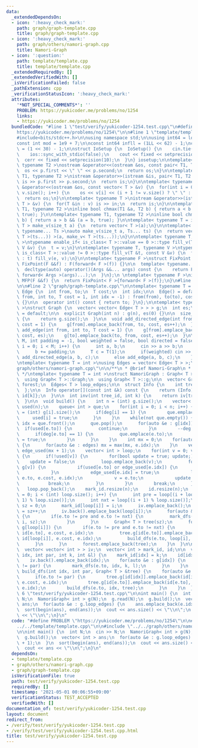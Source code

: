 ```yaml
---
data:
  _extendedDependsOn:
  - icon: ':heavy_check_mark:'
    path: graph/graph-template.cpp
    title: graph/graph-template.cpp
  - icon: ':heavy_check_mark:'
    path: graph/others/namori-graph.cpp
    title: Namori-Graph
  - icon: ':question:'
    path: template/template.cpp
    title: template/template.cpp
  _extendedRequiredBy: []
  _extendedVerifiedWith: []
  _isVerificationFailed: false
  _pathExtension: cpp
  _verificationStatusIcon: ':heavy_check_mark:'
  attributes:
    '*NOT_SPECIAL_COMMENTS*': ''
    PROBLEM: https://yukicoder.me/problems/no/1254
    links:
    - https://yukicoder.me/problems/no/1254
  bundledCode: "#line 1 \"test/verify/yukicoder-1254.test.cpp\"\n#define PROBLEM \"\
    https://yukicoder.me/problems/no/1254\"\n\n#line 1 \"template/template.cpp\"\n\
    #include<bits/stdc++.h>\n\nusing namespace std;\n\nusing int64 = long long;\n\
    const int mod = 1e9 + 7;\n\nconst int64 infll = (1LL << 62) - 1;\nconst int inf\
    \ = (1 << 30) - 1;\n\nstruct IoSetup {\n  IoSetup() {\n    cin.tie(nullptr);\n\
    \    ios::sync_with_stdio(false);\n    cout << fixed << setprecision(10);\n  \
    \  cerr << fixed << setprecision(10);\n  }\n} iosetup;\n\ntemplate< typename T1,\
    \ typename T2 >\nostream &operator<<(ostream &os, const pair< T1, T2 >& p) {\n\
    \  os << p.first << \" \" << p.second;\n  return os;\n}\n\ntemplate< typename\
    \ T1, typename T2 >\nistream &operator>>(istream &is, pair< T1, T2 > &p) {\n \
    \ is >> p.first >> p.second;\n  return is;\n}\n\ntemplate< typename T >\nostream\
    \ &operator<<(ostream &os, const vector< T > &v) {\n  for(int i = 0; i < (int)\
    \ v.size(); i++) {\n    os << v[i] << (i + 1 != v.size() ? \" \" : \"\");\n  }\n\
    \  return os;\n}\n\ntemplate< typename T >\nistream &operator>>(istream &is, vector<\
    \ T > &v) {\n  for(T &in : v) is >> in;\n  return is;\n}\n\ntemplate< typename\
    \ T1, typename T2 >\ninline bool chmax(T1 &a, T2 b) { return a < b && (a = b,\
    \ true); }\n\ntemplate< typename T1, typename T2 >\ninline bool chmin(T1 &a, T2\
    \ b) { return a > b && (a = b, true); }\n\ntemplate< typename T = int64 >\nvector<\
    \ T > make_v(size_t a) {\n  return vector< T >(a);\n}\n\ntemplate< typename T,\
    \ typename... Ts >\nauto make_v(size_t a, Ts... ts) {\n  return vector< decltype(make_v<\
    \ T >(ts...)) >(a, make_v< T >(ts...));\n}\n\ntemplate< typename T, typename V\
    \ >\ntypename enable_if< is_class< T >::value == 0 >::type fill_v(T &t, const\
    \ V &v) {\n  t = v;\n}\n\ntemplate< typename T, typename V >\ntypename enable_if<\
    \ is_class< T >::value != 0 >::type fill_v(T &t, const V &v) {\n  for(auto &e\
    \ : t) fill_v(e, v);\n}\n\ntemplate< typename F >\nstruct FixPoint : F {\n  explicit\
    \ FixPoint(F &&f) : F(forward< F >(f)) {}\n\n  template< typename... Args >\n\
    \  decltype(auto) operator()(Args &&... args) const {\n    return F::operator()(*this,\
    \ forward< Args >(args)...);\n  }\n};\n \ntemplate< typename F >\ninline decltype(auto)\
    \ MFP(F &&f) {\n  return FixPoint< F >{forward< F >(f)};\n}\n#line 4 \"test/verify/yukicoder-1254.test.cpp\"\
    \n\n#line 2 \"graph/graph-template.cpp\"\n\ntemplate< typename T = int >\nstruct\
    \ Edge {\n  int from, to;\n  T cost;\n  int idx;\n\n  Edge() = default;\n\n  Edge(int\
    \ from, int to, T cost = 1, int idx = -1) : from(from), to(to), cost(cost), idx(idx)\
    \ {}\n\n  operator int() const { return to; }\n};\n\ntemplate< typename T = int\
    \ >\nstruct Graph {\n  vector< vector< Edge< T > > > g;\n  int es;\n\n  Graph()\
    \ = default;\n\n  explicit Graph(int n) : g(n), es(0) {}\n\n  size_t size() const\
    \ {\n    return g.size();\n  }\n\n  void add_directed_edge(int from, int to, T\
    \ cost = 1) {\n    g[from].emplace_back(from, to, cost, es++);\n  }\n\n  void\
    \ add_edge(int from, int to, T cost = 1) {\n    g[from].emplace_back(from, to,\
    \ cost, es);\n    g[to].emplace_back(to, from, cost, es++);\n  }\n\n  void read(int\
    \ M, int padding = -1, bool weighted = false, bool directed = false) {\n    for(int\
    \ i = 0; i < M; i++) {\n      int a, b;\n      cin >> a >> b;\n      a += padding;\n\
    \      b += padding;\n      T c = T(1);\n      if(weighted) cin >> c;\n      if(directed)\
    \ add_directed_edge(a, b, c);\n      else add_edge(a, b, c);\n    }\n  }\n};\n\
    \ntemplate< typename T = int >\nusing Edges = vector< Edge< T > >;\n#line 2 \"\
    graph/others/namori-graph.cpp\"\n\n/**\n * @brief Namori-Graph\n * @docs docs/namori-graph.md\n\
    \ */\ntemplate< typename T = int >\nstruct NamoriGraph : Graph< T > {\npublic:\n\
    \  using Graph< T >::Graph;\n  using Graph< T >::g;\n\n  vector< Graph< T > >\
    \ forest;\n  Edges< T > loop_edges;\n\n  struct Info {\n    int tree_id, id;\n\
    \  };\n\n  Info operator[](const int &k) const {\n    return (Info) {mark_id[k],\
    \ id[k]};\n  }\n\n  int inv(int tree_id, int k) {\n    return iv[tree_id][k];\n\
    \  }\n\n  void build() {\n    int n = (int) g.size();\n    vector< int > deg(n),\
    \ used(n);\n    queue< int > que;\n    for(int i = 0; i < n; i++) {\n      deg[i]\
    \ = (int) g[i].size();\n      if(deg[i] == 1) {\n        que.emplace(i);\n   \
    \     used[i] = true;\n      }\n    }\n    while(not que.empty()) {\n      int\
    \ idx = que.front();\n      que.pop();\n      for(auto &e : g[idx]) {\n      \
    \  if(used[e.to]) {\n          continue;\n        }\n        --deg[e.to];\n  \
    \      if(deg[e.to] == 1) {\n          que.emplace(e.to);\n          used[e.to]\
    \ = true;\n        }\n      }\n    }\n    int mx = 0;\n    for(auto &edges : g)\
    \ {\n      for(auto &e : edges) mx = max(mx, e.idx);\n    }\n    vector< int >\
    \ edge_used(mx + 1);\n    vector< int > loop;\n    for(int v = 0; v < n; v++)\
    \ {\n      if(!used[v]) {\n        for(bool update = true; update;) {\n      \
    \    update = false;\n          loop.emplace_back(v);\n          for(auto &e :\
    \ g[v]) {\n            if(used[e.to] or edge_used[e.idx]) {\n              continue;\n\
    \            }\n            edge_used[e.idx] = true;\n            loop_edges.emplace_back(v,\
    \ e.to, e.cost, e.idx);\n            v = e.to;\n            update = true;\n \
    \           break;\n          }\n        }\n        break;\n      }\n    }\n \
    \   loop.pop_back();\n    mark_id.resize(n);\n    id.resize(n);\n    for(int i\
    \ = 0; i < (int) loop.size(); i++) {\n      int pre = loop[(i + loop.size() -\
    \ 1) % loop.size()];\n      int nxt = loop[(i + 1) % loop.size()];\n      int\
    \ sz = 0;\n      mark_id[loop[i]] = i;\n      iv.emplace_back();\n      id[loop[i]]\
    \ = sz++;\n      iv.back().emplace_back(loop[i]);\n      for(auto &e : g[loop[i]])\
    \ {\n        if(e.to != pre and e.to != nxt) {\n          mark_dfs(e.to, loop[i],\
    \ i, sz);\n        }\n      }\n      Graph< T > tree(sz);\n      for(auto &e :\
    \ g[loop[i]]) {\n        if(e.to != pre and e.to != nxt) {\n          tree.g[id[loop[i]]].emplace_back(id[loop[i]],\
    \ id[e.to], e.cost, e.idx);\n          tree.g[id[e.to]].emplace_back(id[e.to],\
    \ id[loop[i]], e.cost, e.idx);\n          build_dfs(e.to, loop[i], tree);\n  \
    \      }\n      }\n      forest.emplace_back(tree);\n    }\n  }\n\nprivate:\n\
    \  vector< vector< int > > iv;\n  vector< int > mark_id, id;\n\n  void mark_dfs(int\
    \ idx, int par, int k, int &l) {\n    mark_id[idx] = k;\n    id[idx] = l++;\n\
    \    iv.back().emplace_back(idx);\n    for(auto &e : g[idx]) {\n      if(e.to\
    \ != par) {\n        mark_dfs(e.to, idx, k, l);\n      }\n    }\n  }\n\n  void\
    \ build_dfs(int idx, int par, Graph< T > &tree) {\n    for(auto &e : g[idx]) {\n\
    \      if(e.to != par) {\n        tree.g[id[idx]].emplace_back(id[idx], id[e.to],\
    \ e.cost, e.idx);\n        tree.g[id[e.to]].emplace_back(id[e.to], id[idx], e.cost,\
    \ e.idx);\n        build_dfs(e.to, idx, tree);\n      }\n    }\n  }\n};\n#line\
    \ 6 \"test/verify/yukicoder-1254.test.cpp\"\n\nint main() {\n  int N;\n  cin >>\
    \ N;\n  NamoriGraph< int > g(N);\n  g.read(N);\n  g.build();\n  vector< int >\
    \ ans;\n  for(auto &e : g.loop_edges) {\n    ans.emplace_back(e.idx + 1);\n  }\n\
    \  sort(begin(ans), end(ans));\n  cout << ans.size() << \"\\n\";\n  cout << ans\
    \ << \"\\n\";\n}\n"
  code: "#define PROBLEM \"https://yukicoder.me/problems/no/1254\"\n\n#include \"\
    ../../template/template.cpp\"\n\n#include \"../../graph/others/namori-graph.cpp\"\
    \n\nint main() {\n  int N;\n  cin >> N;\n  NamoriGraph< int > g(N);\n  g.read(N);\n\
    \  g.build();\n  vector< int > ans;\n  for(auto &e : g.loop_edges) {\n    ans.emplace_back(e.idx\
    \ + 1);\n  }\n  sort(begin(ans), end(ans));\n  cout << ans.size() << \"\\n\";\n\
    \  cout << ans << \"\\n\";\n}\n"
  dependsOn:
  - template/template.cpp
  - graph/others/namori-graph.cpp
  - graph/graph-template.cpp
  isVerificationFile: true
  path: test/verify/yukicoder-1254.test.cpp
  requiredBy: []
  timestamp: '2021-05-01 00:06:55+09:00'
  verificationStatus: TEST_ACCEPTED
  verifiedWith: []
documentation_of: test/verify/yukicoder-1254.test.cpp
layout: document
redirect_from:
- /verify/test/verify/yukicoder-1254.test.cpp
- /verify/test/verify/yukicoder-1254.test.cpp.html
title: test/verify/yukicoder-1254.test.cpp
---
```

